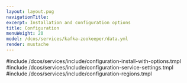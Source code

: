 ```yaml
---
layout: layout.pug
navigationTitle:
excerpt: Installation and configuration options
title: Configuration
menuWeight: 20
model: /dcos/services/kafka-zookeeper/data.yml
render: mustache
---
```


#include /dcos/services/include/configuration-install-with-options.tmpl
#include /dcos/services/include/configuration-service-settings.tmpl
#include /dcos/services/include/configuration-regions.tmpl
